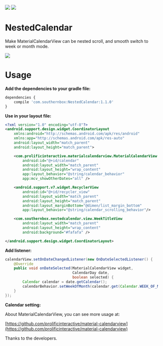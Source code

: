 [![](https://travis-ci.org/SouthernBox/NestedCalendar.svg?branch=master)](https://travis-ci.org/SouthernBox/NestedCalendar)
[![](https://api.bintray.com/packages/southernbox/maven/NestedCalendar/images/download.svg) ](https://bintray.com/southernbox/maven/NestedCalendar/_latestVersion)

# NestedCalendar

Make MaterialCalendarView can be nested scroll, and smooth switch to week or month mode.

![](https://user-gold-cdn.xitu.io/2018/3/27/16265aab5384eb19?w=304&h=538&f=gif&s=446104)

# Usage

**Add the dependencies to your gradle file:**

```javascript
dependencies {
    compile 'com.southernbox:NestedCalendar:1.1.0'
}
```
**Use in your layout file:**

```xml
<?xml version="1.0" encoding="utf-8"?>
<android.support.design.widget.CoordinatorLayout
    xmlns:android="http://schemas.android.com/apk/res/android"
    xmlns:app="http://schemas.android.com/apk/res-auto"
    android:layout_width="match_parent"
    android:layout_height="match_parent">

    <com.prolificinteractive.materialcalendarview.MaterialCalendarView
        android:id="@+id/calendar"
        android:layout_width="match_parent"
        android:layout_height="wrap_content"
        app:layout_behavior="@string/calendar_behavior"
        app:mcv_showOtherDates="all" />

    <android.support.v7.widget.RecyclerView
        android:id="@+id/recycler_view"
        android:layout_width="match_parent"
        android:layout_height="match_parent"
        android:layout_marginBottom="@dimen/list_margin_bottom"
        app:layout_behavior="@string/calendar_scrolling_behavior"/>

    <com.southernbox.nestedcalendar.view.WeekTitleView
        android:layout_width="match_parent"
        android:layout_height="wrap_content"
        android:background="#fafafa" />

</android.support.design.widget.CoordinatorLayout>
```

**Add listener:**

```java
calendarView.setOnDateChangedListener(new OnDateSelectedListener() {
    @Override
    public void onDateSelected(MaterialCalendarView widget,
                               CalendarDay date,
                               boolean selected) {
        Calendar calendar = date.getCalendar();
        calendarBehavior.setWeekOfMonth(calendar.get(Calendar.WEEK_OF_MONTH));
    }
});
```

**Calendar setting:**

About MaterialCalendarView, you can see more usage at:

[https://github.com/prolificinteractive/material-calendarview](https://github.com/prolificinteractive/material-calendarview)

Thanks to the developers.